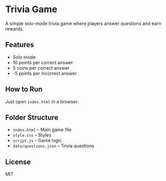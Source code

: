 # Trivia Game

A simple solo-mode trivia game where players answer questions and earn rewards.

## Features

- Solo mode
- 10 points per correct answer
- 5 coins per correct answer
- -5 points per incorrect answer

## How to Run

Just open `index.html` in a browser.

## Folder Structure

- `index.html` – Main game file
- `style.css` – Styles
- `script.js` – Game logic
- `data/questions.json` – Trivia questions

## License

MIT
